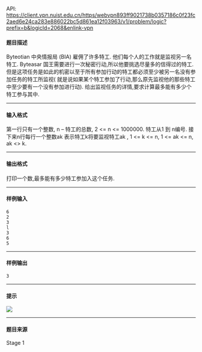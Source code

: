 API: https://client.vpn.nuist.edu.cn/https/webvpn893ff9021738b0357186c0f23fc2aed6e24ca283e886022bc5d861ea12f03963/v1/problem/logic?prefix=b&logicId=2068&enlink-vpn

#### 题目描述

Byteotian 中央情报局 (BIA) 雇佣了许多特工. 他们每个人的工作就是监视另一名特工. Byteasar 国王需要进行一次秘密行动,所以他要挑选尽量多的信得过的特工. 但是这项任务是如此的机密以至于所有参加行动的特工都必须至少被另一名没有参加任务的特工所监视( 就是说如果某个特工参加了行动,那么原先监视他的那些特工中至少要有一个没有参加进行动). 给出监视任务的详情,要求计算最多能有多少个特工参与其中.

---

#### 输入格式

第一行只有一个整数, n – 特工的总数, 2 <= n <= 1000000. 特工从1 到 n编号. 接下来n行每行一个整数ak 表示特工k将要监视特工ak , 1 <= k <= n, 1 <= ak <= n, ak <> k.

---

#### 输出格式

打印一个数,最多能有多少特工参加入这个任务.

---

#### 样例输入
```
6
2
3
l
3
6
5

```

---

#### 样例输出
```
3

```

---

#### 提示

![](../file/2068_0.jpg)

---

#### 题目来源

Stage 1